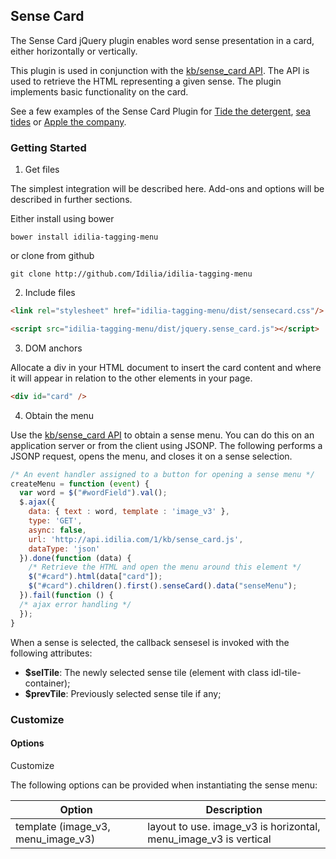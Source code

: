 ## Sense Card

The Sense Card jQuery plugin enables word sense presentation in a card, either horizontally or vertically.

This plugin is used in conjunction with the [kb/sense_card API](http://www.idilia.com/developer/language-graph/api/kb-sense-card/). The API is used to retrieve the HTML representing a given sense. The plugin implements basic functionality on the card.

See a few examples of the Sense Card Plugin for [Tide the detergent](http://api.idilia.com/TaggingMenuDemo/SenseCard?fsk=Tide/N8), [sea tides](http://api.idilia.com/TaggingMenuDemo/SenseCard?fsk=tide/N1) or [Apple the company](http://api.idilia.com/TaggingMenuDemo/SenseCard?fsk=Apple/N66).

### Getting Started

1. Get files

 The simplest integration will be described here. Add-ons and options will be described in further sections.

 Either install using bower

 ```shell
 bower install idilia-tagging-menu
 ```

 or clone from github

 ```shell
 git clone http://github.com/Idilia/idilia-tagging-menu
 ```

2. Include files

 ```html
 <link rel="stylesheet" href="idilia-tagging-menu/dist/sensecard.css"/>

 <script src="idilia-tagging-menu/dist/jquery.sense_card.js"></script>
 ```

3. DOM anchors

 Allocate a div in your HTML document to insert the card content and where it will appear in relation to the other elements in your page.

 ```html
 <div id="card" />
 ```

4. Obtain the menu

 Use the [kb/sense_card API](http://www.idilia.com/developer/language-graph/api/kb-sense-card/) to obtain a sense menu. You can do this on an application server or from the client using JSONP. The following performs a JSONP request, opens the menu, and closes it on a sense selection.

 ```javascript
 /* An event handler assigned to a button for opening a sense menu */
 createMenu = function (event) {
   var word = $("#wordField").val();
   $.ajax({
     data: { text : word, template : 'image_v3' },
     type: 'GET',
     async: false,
     url: 'http://api.idilia.com/1/kb/sense_card.js',
     dataType: 'json'
   }).done(function (data) {
     /* Retrieve the HTML and open the menu around this element */
     $("#card").html(data["card"]);
     $("#card").children().first().senseCard().data("senseMenu");
   }).fail(function () {
   /* ajax error handling */
   });
 }
 ```

When a sense is selected, the callback sensesel is invoked with the following attributes:
* __$selTile__: The newly selected sense tile (element with class idl-tile-container);
* __$prevTile__: Previously selected sense tile if any;

### Customize

#### Options
Customize

The following options can be provided when instantiating the sense menu:

Option|Description
---|----
template (image_v3, menu_image_v3)|	layout to use. image_v3 is horizontal, menu_image_v3 is vertical
